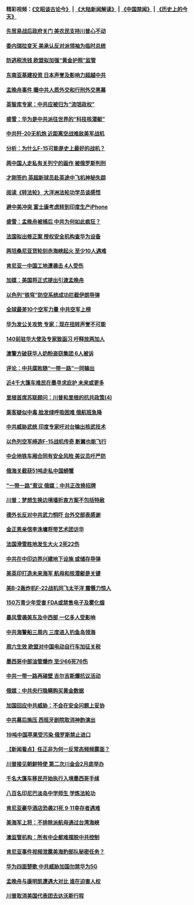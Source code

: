 #### 精彩视频：[《文昭谈古论今》](https://github.com/gfw-breaker/wenzhao/blob/master/README.md?t=01240030) | [《大陆新闻解读》](https://github.com/gfw-breaker/ntdtv-comedy/blob/master/README.md?t=01240030) | [《中国禁闻》](https://github.com/gfw-breaker/ntdtv-news/blob/master/README.md?t=01240030) | [《历史上的今天》](https://github.com/gfw-breaker/today-in-history/blob/master/README.md?t=01240030) 

#### [先贸易战后政府关门 美农民支持川普心不动](../pages/nsc418/n10997328.md?t=01240030) 

#### [委内瑞拉变天 美承认反对派领袖为临时总统](../pages/nsc418/n10997224.md?t=01240030) 

#### [防逃税洗钱 欧盟拟加强“黄金护照”监管](../pages/nsc418/n10997109.md?t=01240030) 

#### [东南亚基建投资 日本声誉及影响力超越中共](../pages/nsc418/n10997070.md?t=01240030) 

#### [孟晚舟事件 曝中共人质外交和行刑外交黑幕](../pages/nsc418/n10996956.md?t=01240030) 

#### [英智库专家：中共应被归为“流氓政权”](../pages/nsc418/n10996770.md?t=01240030) 

#### [盛雪：华为是中共派往世界的“科技核潜艇”](../pages/nsc418/n10994122.md?t=01240030) 

#### [中共歼-20无机炮 近距离空战难敌美军战机](../pages/nsc418/n10996027.md?t=01240030) 

#### [分析：为什么F-15可能是史上最好的战机？](../pages/nsc418/n10995667.md?t=01240030) 

#### [两中国人走私有关列宁的画作 被俄罗斯判刑](../pages/nsc418/n10992331.md?t=01240030) 

#### [才刚签约 英超新球员赴英途中飞机神秘失踪](../pages/nsc418/n10994679.md?t=01240030) 

#### [阅读《转法轮》 大洋洲法轮功学员谈感悟](../pages/nsc418/n10993844.md?t=01240030) 

#### [避中美冲突 富士康考虑转到印度生产iPhone](../pages/nsc418/n10994549.md?t=01240030) 

#### [盛雪：孟晚舟被捕后 中共为何如此疯狂？](../pages/nsc418/n10993513.md?t=01240030) 

#### [法国拟出修正案 授权安全机构查华为设备](../pages/nsc418/n10993863.md?t=01240030) 

#### [两坦桑尼亚货轮刻赤海峡起火 至少10人遇难](../pages/nsc418/n10994050.md?t=01240030) 

#### [肯尼亚一中国工地遭袭击 4人受伤](../pages/nsc418/n10993695.md?t=01240030) 

#### [加媒：美国将正式提出引渡孟晚舟](../pages/nsc418/n10993277.md?t=01240030) 

#### [以色列“铁穹”防空系统成功拦截伊朗导弹](../pages/nsc418/n10993330.md?t=01240030) 

#### [全球最差10个空军力量 中共空军上榜](../pages/nsc418/n10992493.md?t=01240030) 

#### [华为发公关攻势 专家：现在扭转声誉不可能](../pages/nsc418/n10992293.md?t=01240030) 

#### [140前驻华大使及专家致函习 吁释放两加人](../pages/nsc418/n10992390.md?t=01240030) 

#### [澳警方破获华人奶粉盗窃集团 6人被诉](../pages/nsc418/n10992238.md?t=01240030) 

#### [评论：中共腐败随“一带一路”一同输出](../pages/nsc418/n10992228.md?t=01240030) 

#### [近4千大篷车难民在墨寻求庇护 未来或更多](../pages/nsc418/n10991987.md?t=01240030) 

#### [里根首席苏联顾问：川普和里根的抗共政策(4)](../pages/nsc418/n10948163.md?t=01240030) 

#### [乘客疑似中毒 脸发绿呼吸困难 俄航班急降](../pages/nsc418/n10991551.md?t=01240030) 

#### [中共威胁武统 印度专家吁对台输出核武技术](../pages/nsc418/n10991334.md?t=01240030) 

#### [以色列空军缔造F-15战机传奇 断翼也能飞行](../pages/nsc418/n10990876.md?t=01240030) 

#### [中企地铁车厢合同有安全风险 美议员吁严防](../pages/nsc418/n10989908.md?t=01240030) 

#### [俄海关截获51吨走私中国螃蟹](../pages/nsc418/n10989902.md?t=01240030) 

#### [“一带一路”惹议 俄媒：中共正改换招牌](../pages/nsc418/n10989973.md?t=01240030) 

#### [川普：梦想生换边境墙折衷方案不包括特赦](../pages/nsc418/n10989992.md?t=01240030) 

#### [德外长反对中共武力恫吓 台外交部表感谢](../pages/nsc418/n10989626.md?t=01240030) 

#### [金正恩亲信李洙墉将带艺术团访华](../pages/nsc418/n10989769.md?t=01240030) 

#### [法国滑雪胜地发生大火 2死22伤](../pages/nsc418/n10989566.md?t=01240030) 

#### [中共在中印边界兴建地下设施 或储存导弹](../pages/nsc418/n10988979.md?t=01240030) 

#### [美英印打造未来海军 航母和核潜艇是关键](../pages/nsc418/n10940648.md?t=01240030) 

#### [美B-2轰炸机F-22战机同飞太平洋 震慑力惊人](../pages/nsc418/n10988582.md?t=01240030) 

#### [150万青少年受害 FDA或禁售电子及雾化烟](../pages/nsc418/n10988186.md?t=01240030) 

#### [暴风雪袭美东及中西部 一亿多人受影响](../pages/nsc418/n10988131.md?t=01240030) 

#### [中共海警船三周内 三度进入钓鱼岛领海](../pages/nsc418/n10987956.md?t=01240030) 

#### [周六生效 欧盟对中国电动自行车加征关税](../pages/nsc418/n10987637.md?t=01240030) 

#### [墨西哥中部油管爆炸 至少66死76伤](../pages/nsc418/n10986971.md?t=01240030) 

#### [中共一带一路再碰壁 吉尔吉斯爆抗议活动](../pages/nsc418/n10986292.md?t=01240030) 

#### [俄媒：中共央行隐瞒购买黄金数据](../pages/nsc418/n10986524.md?t=01240030) 

#### [加国回应中共威胁：不会在安全问题上妥协](../pages/nsc418/n10986394.md?t=01240030) 

#### [中共幕后施压 西班牙剧院取消神韵演出](../pages/nsc418/n10986035.md?t=01240030) 

#### [19吨中国苹果受污染 俄罗斯禁止进口](../pages/nsc418/n10986333.md?t=01240030) 

#### [【新闻看点】任正非为何一反常态频频露面？](../pages/nsc418/n10986037.md?t=01240030) 

#### [川普接见朝鲜特使 第二次川金会2月底举办](../pages/nsc418/n10986216.md?t=01240030) 

#### [千名大篷车移民开始执行入境墨西哥手续](../pages/nsc418/n10986204.md?t=01240030) 

#### [八百名印尼巴淡岛中学师生 学炼法轮功](../pages/nsc418/n10985542.md?t=01240030) 

#### [肯尼亚豪华酒店恐袭21死 9·11幸存者遇难](../pages/nsc418/n10985445.md?t=01240030) 

#### [美海军上将：不排除派航母通过台湾海峡](../pages/nsc418/n10984943.md?t=01240030) 

#### [澳监管机构：所有中企都难摆脱中共控制](../pages/nsc418/n10983591.md?t=01240030) 

#### [肯尼亚事件视频泄露美海豹部队秘密任务？](../pages/nsc418/n10984543.md?t=01240030) 

#### [华为四面楚歌 中共威胁加国勿禁华为5G](../pages/nsc418/n10983787.md?t=01240030) 

#### [孟晚舟与康明凯遭遇大对比 谁在迫害人权](../pages/nsc418/n10983804.md?t=01240030) 

#### [川普取消美国代表团去达沃斯行程](../pages/nsc418/n10983718.md?t=01240030) 

